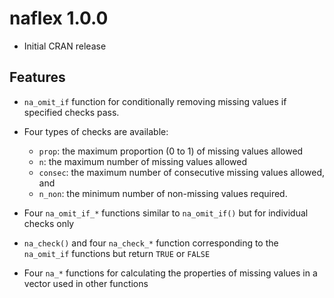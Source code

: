 # naflex 1.0.0

* Initial CRAN release

## Features

* `na_omit_if` function for conditionally removing missing values if specified checks pass.

* Four types of checks are available:

  * `prop`: the maximum proportion (0 to 1) of missing values allowed
  * `n`: the maximum number of missing values allowed
  * `consec`: the maximum number of consecutive missing values allowed, and
  * `n_non`: the minimum number of non-missing values required.


* Four `na_omit_if_*` functions similar to `na_omit_if()` but for individual checks only
* `na_check()` and four `na_check_*` function corresponding to the `na_omit_if` functions but return `TRUE` or `FALSE`
* Four `na_*` functions for calculating the properties of missing values in a vector used in other functions
